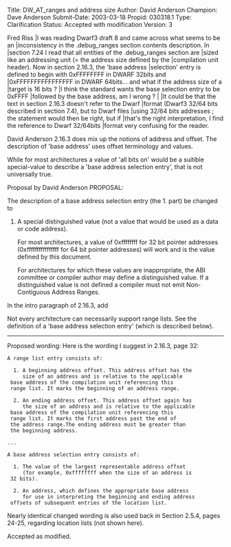 Title:       DW_AT_ranges and address size
Author:      David Anderson
Champion:    Dave Anderson
Submit-Date: 2003-03-18
Propid:      030318.1
Type:        Clarification
Status:      Accepted with modification
Version:     3

Fred Riss
|I was reading Dwarf3 draft 8 and came across what seems to be an
|inconsistency in the .debug_ranges section contents description. In
|section 7.24 I read that all entities of the .debug_ranges section are
|sized like an addressing unit (= the address size defined by the
|compilation unit header). Now in section 2.16.3, the 'base address
|selection' entry is defined to begin with 0xFFFFFFFF in DWARF 32bits and
|0xFFFFFFFFFFFFFFFF in DWARF 64bits... and what if the address size of a
|target is 16 bits ? 
|I think the standard wants the base selection entry to be 0xFFFF
|followed by the base address, am I wrong ?
|
|It could be that the text in section 2.16.3 doesn't refer to the Dwarf
|format (Dwarf3 32/64 bits described in section 7.4), but to Dwarf files
|using 32/64 bits addresses ; the statement would then be right, but if
|that's the right interpretation, I find the reference to Dwarf 32/64bits
|format very confusing for the reader.


David Anderson
2.16.3 does mix up the notions of address and offset.
The description of 'base address' uses offset terminology and 
values.

While for most architectures a value of 'all bits on' would
be a suitible special-value to describe a 'base address selection entry',
that is not universally true.

Proposal by David Anderson
PROPOSAL:

The description of a base address selection entry (the 1. part)
be changed to

1.  A special distinguished value (not a value that would
    be used as a data or code address).
    
    For most architectures, a value of 0xffffffff for 32 bit pointer
    addresses (0xffffffffffffffff for 64 bit pointer addresses)
    will work and is the value defined by this document.

    For architectures for which these values are inappropriate,
    the ABI committee or compiler author 
    may define a distinguished value. If a
    distinguished value is not defined a compiler must not emit
    Non-Contiguous Address Ranges.  



In the intro paragraph of 2.16.3, add

Not every architecture can necessarily support range lists.
See the definition of a 'base address selection entry'
(which is described below).

----------------------------------------------------------

Proposed wording:
Here is the wording I suggest in 2.16.3, page 32:

    A range list entry consists of:

      1. A beginning address offset. This address offset has the
         size of an address and is relative to the applicable
     base address of the compilation unit referencing this
     range list. It marks the beginning of an address range.

      2. An ending address offset. This address offset again has
         the size of an address and is relative to the applicable
     base address of the compilation unit referencing this
     range list. It marks the first address past the end of
     the address range.The ending address must be greater than
     the beginning address.

    ...

    A base address selection entry consists of: 

      1. The value of the largest representable address offset
         (for example, 0xffffffff when the size of an address is
     32 bits).

      2. An address, which defines the appropriate base address
         for use in interpreting the beginning and ending address
     offsets of subsequent entries of the location list.


Nearly identical changed wording is also used back in Section 2.5.4,
pages 24-25, regarding location lists (not shown here).


Accepted as modified.
